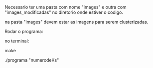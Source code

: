 Necessario ter uma pasta com nome "images" e outra com "images_modificadas" no diretorio onde estiver o codigo.

na pasta "images" devem estar as imagens para serem clusterizadas.


Rodar o programa:

no terminal:

make

./programa "numerodeKs"
